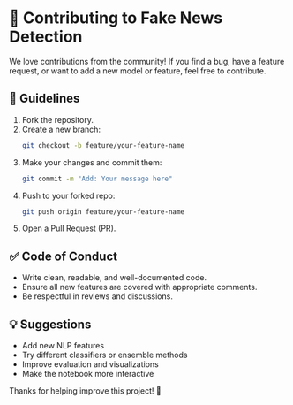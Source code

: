 # 🤝 Contributing to Fake News Detection

We love contributions from the community! If you find a bug, have a feature request, or want to add a new model or feature, feel free to contribute.

## 🧾 Guidelines

1. Fork the repository.
2. Create a new branch:
   ```bash
   git checkout -b feature/your-feature-name
   ```
3. Make your changes and commit them:
   ```bash
   git commit -m "Add: Your message here"
   ```
4. Push to your forked repo:
   ```bash
   git push origin feature/your-feature-name
   ```
5. Open a Pull Request (PR).

## ✅ Code of Conduct

- Write clean, readable, and well-documented code.
- Ensure all new features are covered with appropriate comments.
- Be respectful in reviews and discussions.

## 💡 Suggestions

- Add new NLP features
- Try different classifiers or ensemble methods
- Improve evaluation and visualizations
- Make the notebook more interactive

Thanks for helping improve this project! 🚀
